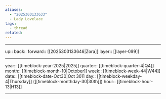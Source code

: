 ```yaml
---
aliases:
  - "2025303133633"
  - Lady Lovelace
tags:
  - thread
related:
---
```




***

up:: 
back:: 
forward:: [[2025303133646|Zora]]
layer:: [[layer-099]]

***

year:: [[timeblock-year-2025|2025]]
quarter:: [[timeblock-quarter-4|Q4]]
month:: [[timeblock-month-10|October]]
week:: [[timeblock-week-44|W44]]
date:: [[timeblock-date-Oct30|Oct 30]]
day:: [[timeblock-weekday-4|Thursday]] ([[timeblock-monthday-30|30th]])
hour:: [[timeblock-hour-13|H13]]

***
